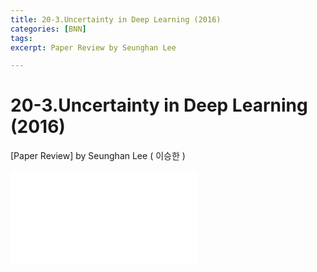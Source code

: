 ```yaml
---
title: 20-3.Uncertainty in Deep Learning (2016)
categories: [BNN]
tags: 
excerpt: Paper Review by Seunghan Lee

---
```


20-3.Uncertainty in Deep Learning (2016)
========================================

[Paper Review] by Seunghan Lee ( 이승한 )

<embed src="/assets/pdf/BNN/review/[review]20-3.Uncertainty in Deep Learning (2016).pdf#toolbar=0&navpanes=0&scrollbar=0" type="application/pdf" />